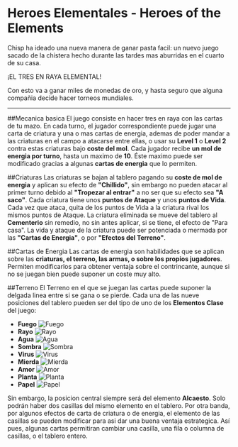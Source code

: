 # Heroes Elementales - Heroes of the Elements

Chisp ha ideado una nueva manera de ganar pasta facil: un nuevo juego sacado de la chistera hecho durante las tardes mas aburridas en el cuarto de su casa.

¡EL TRES EN RAYA ELEMENTAL!

Con esto va a ganar miles de monedas de oro, y hasta seguro que alguna compañia decide hacer torneos mundiales.
___

##Mecanica basica
El juego consiste en hacer tres en raya con las cartas de tu mazo. En cada turno, el jugador correspondiente puede jugar una carta de criatura y una o mas cartas de energia, ademas de poder mandar a las criaturas en el campo a atacarse entre ellas, o usar su **Level 1** o **Level 2** contra estas criaturas bajo **coste del mol**.
Cada jugador recibe **un mol de energia por turno**, hasta un maximo de **10**. Éste maximo puede ser modificado gracias a algunas **cartas de energia** que lo permiten.

##Criaturas
Las criaturas se bajan al tablero pagando su **coste de mol de energia** y aplican su efecto de **"Chillido"**, sin embargo no pueden atacar al primer turno debido al **"Tropezar al entrar"** a no ser que su efecto sea **"A saco"**. Cada criatura tiene unos **puntos de Ataque** y unos **puntos de Vida**. Cada vez que ataca, quita de los puntos de Vida a la criatura rival los mismos puntos de Ataque. La criatura eliminada se mueve del tablero al **Cementerio** sin remedio, no sin antes aplicar, si se tiene, el efecto de "Para casa". La vida y ataque de la criatura puede ser potenciada o mermada por las **"Cartas de Energia"**, o por **"Efectos del Terreno"**.

##Cartas de Energia
Las cartas de energia son habilidades que se aplican sobre las **criaturas, el terreno, las armas, o sobre los propios jugadores**. Permiten modificarlos para obtener ventaja sobre el contrincante, aunque si no se juegan bien puede suponer un coste muy alto.

##Terreno
El Terreno en el que se juegan las cartas puede suponer la delgada linea entre si se gana o se pierde. Cada una de las nueve posiciones del tablero pueden ser del tipo de uno de los **Elementos Clase** del juego: 



* __Fuego__  ![Fuego](http://jesulink.com/fanwiki/images/thumb/7/73/Fuego_big.png/30px-Fuego_big.png)
* __Rayo__  ![Rayo](http://jesulink.com/fanwiki/images/thumb/d/df/Rayo_big.png/30px-Rayo_big.png)
* __Agua__  ![Agua](http://jesulink.com/fanwiki/images/thumb/a/a0/Agua_small.png/30px-Agua_small.png)
* __Sombra__  ![Sombra](http://jesulink.com/fanwiki/images/thumb/9/91/Sombra_big.png/30px-Sombra_big.png)
* __Virus__  ![Virus](http://jesulink.com/fanwiki/images/thumb/9/95/Virus_big.png/30px-Virus_big.png)
* __Mierda__  ![Mierda](http://jesulink.com/fanwiki/images/thumb/6/61/Mierda_big.png/30px-Mierda_big.png)
* __Amor__  ![Amor](http://jesulink.com/fanwiki/images/thumb/3/3a/Corazon_big.png/30px-Corazon_big.png)
* __Planta__  ![Planta](http://jesulink.com/fanwiki/images/thumb/d/d5/Planta_big.png/30px-Planta_big.png)
* __Papel__  ![Papel](http://jesulink.com/fanwiki/images/thumb/2/2e/Papel_big.png/30px-Papel_big.png)



Sin embargo, la posicion central siempre será del elemento **Alcaesto**. Solo podrán haber dos casillas del mismo elemento en el tablero. Por otra banda, por algunos efectos de carta de criatura o de energia, el elemento de las casillas se pueden modificar para asi dar una buena ventaja estrategica. Así pues, algunas cartas permitiran cambiar una casilla, una fila o columna de casillas, o el tablero entero.